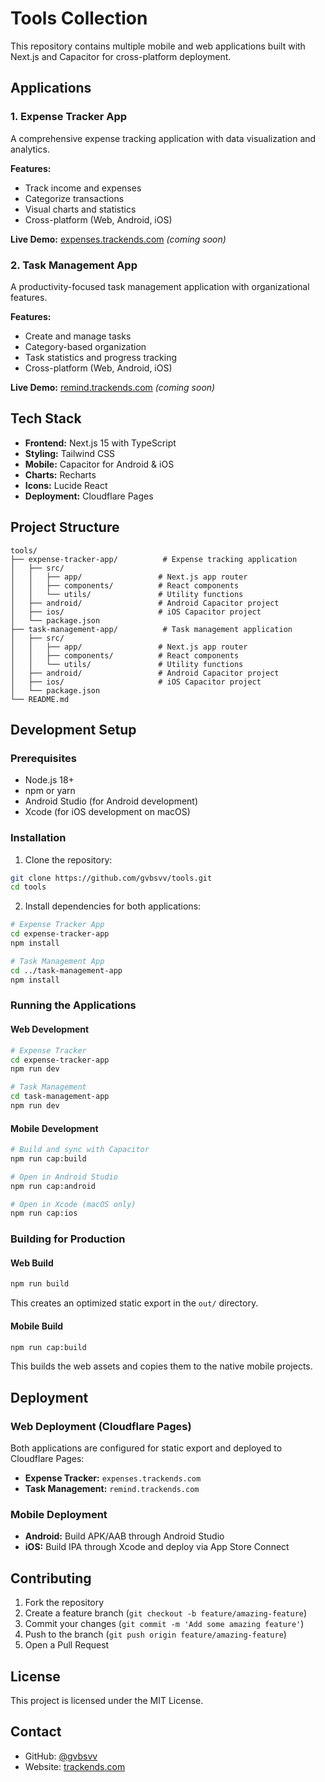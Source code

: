 # Tools Collection

This repository contains multiple mobile and web applications built with Next.js and Capacitor for cross-platform deployment.

## Applications

### 1. Expense Tracker App
A comprehensive expense tracking application with data visualization and analytics.

**Features:**
- Track income and expenses
- Categorize transactions  
- Visual charts and statistics
- Cross-platform (Web, Android, iOS)

**Live Demo:** [expenses.trackends.com](https://expenses.trackends.com) *(coming soon)*

### 2. Task Management App
A productivity-focused task management application with organizational features.

**Features:**
- Create and manage tasks
- Category-based organization
- Task statistics and progress tracking
- Cross-platform (Web, Android, iOS)

**Live Demo:** [remind.trackends.com](https://remind.trackends.com) *(coming soon)*

## Tech Stack

- **Frontend:** Next.js 15 with TypeScript
- **Styling:** Tailwind CSS
- **Mobile:** Capacitor for Android & iOS
- **Charts:** Recharts
- **Icons:** Lucide React
- **Deployment:** Cloudflare Pages

## Project Structure

```
tools/
├── expense-tracker-app/          # Expense tracking application
│   ├── src/
│   │   ├── app/                 # Next.js app router
│   │   ├── components/          # React components
│   │   └── utils/               # Utility functions
│   ├── android/                 # Android Capacitor project
│   ├── ios/                     # iOS Capacitor project
│   └── package.json
├── task-management-app/          # Task management application
│   ├── src/
│   │   ├── app/                 # Next.js app router
│   │   ├── components/          # React components
│   │   └── utils/               # Utility functions
│   ├── android/                 # Android Capacitor project
│   ├── ios/                     # iOS Capacitor project
│   └── package.json
└── README.md
```

## Development Setup

### Prerequisites
- Node.js 18+ 
- npm or yarn
- Android Studio (for Android development)
- Xcode (for iOS development on macOS)

### Installation

1. Clone the repository:
```bash
git clone https://github.com/gvbsvv/tools.git
cd tools
```

2. Install dependencies for both applications:
```bash
# Expense Tracker App
cd expense-tracker-app
npm install

# Task Management App  
cd ../task-management-app
npm install
```

### Running the Applications

#### Web Development
```bash
# Expense Tracker
cd expense-tracker-app
npm run dev

# Task Management
cd task-management-app  
npm run dev
```

#### Mobile Development
```bash
# Build and sync with Capacitor
npm run cap:build

# Open in Android Studio
npm run cap:android

# Open in Xcode (macOS only)
npm run cap:ios
```

### Building for Production

#### Web Build
```bash
npm run build
```
This creates an optimized static export in the `out/` directory.

#### Mobile Build
```bash
npm run cap:build
```
This builds the web assets and copies them to the native mobile projects.

## Deployment

### Web Deployment (Cloudflare Pages)
Both applications are configured for static export and deployed to Cloudflare Pages:

- **Expense Tracker:** `expenses.trackends.com`
- **Task Management:** `remind.trackends.com`

### Mobile Deployment
- **Android:** Build APK/AAB through Android Studio
- **iOS:** Build IPA through Xcode and deploy via App Store Connect

## Contributing

1. Fork the repository
2. Create a feature branch (`git checkout -b feature/amazing-feature`)
3. Commit your changes (`git commit -m 'Add some amazing feature'`)
4. Push to the branch (`git push origin feature/amazing-feature`)
5. Open a Pull Request

## License

This project is licensed under the MIT License.

## Contact

- GitHub: [@gvbsvv](https://github.com/gvbsvv)
- Website: [trackends.com](https://trackends.com)
